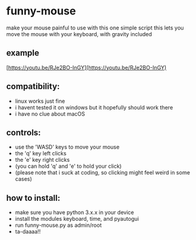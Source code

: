 # funny-mouse

make your mouse painful to use with this one simple script
this lets you move the mouse with your keyboard, with gravity included

## example
  [https://youtu.be/RJe2BO-InGY](https://youtu.be/RJe2BO-InGY)

## compatibility:
  - linux works just fine
  - i havent tested it on windows but it hopefully should work there
  - i have no clue about macOS

## controls:
  - use the 'WASD' keys to move your mouse
  - the 'q' key left clicks
  - the 'e' key right clicks
  - (you can hold 'q' and 'e' to hold your click)
  - (please note that i suck at coding, so clicking might feel weird in some cases)

## how to install:
  - make sure you have python 3.x.x in your device
  - install the modules keyboard, time, and pyautogui
  - run funny-mouse.py as admin/root
  - ta-daaaa!!
